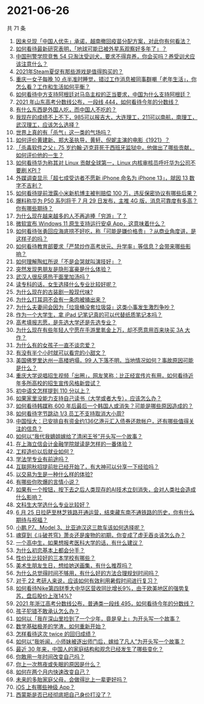 # 2021-06-26

共 71 条

<!-- BEGIN -->
<!-- 最后更新时间 Sat Jun 26 2021 03:01:09 GMT+0800 (China Standard Time) -->

1. [因未兑现「中国人优先」承诺，越南撤回疫苗分配方案，对此你有何看法？](https://www.zhihu.com/question/467422127)
2. [如何看待最新研究表明，「地球可能已被外星系观察好多年了」？](https://www.zhihu.com/question/467357820)
3. [中国刑警学院竞售 54
   只淘汰受训犬，要求不得弃养，你会买吗？养受训犬应该注意什么？](https://www.zhihu.com/question/467076616)
4. [2021年Steam夏促有那些游戏是值得购买的？](https://www.zhihu.com/question/448735697)
5. [重庆一女子每晚 10
   点半准时睡觉，错过工作消息被同事群嘲「老年生活」，你怎么看？工作和生活如何平衡？](https://www.zhihu.com/question/467374229)
6. [如何看待中方支持阿根廷对马岛主权的正当要求，中国为什么支持阿根廷？](https://www.zhihu.com/question/467311565)
7. [2021 年山东高考分数线公布，一段线
   444，如何看待今年的分数线？](https://www.zhihu.com/question/466845954)
8. [有什么东西是外国人吃，而中国人不吃的？](https://www.zhihu.com/question/314472784)
9. [我现在的成绩不上不下，985可以报吉大，大连理工，211可以南航，南理工，武汉理工，应该怎么选择？](https://www.zhihu.com/question/408865252)
10. [世界上真的有「杀气」这一类的气场吗？](https://www.zhihu.com/question/30889739)
11. [如何评价黄建新、郑大圣执导，黄轩、倪妮主演的电影《1921》？](https://www.zhihu.com/question/461704613)
12. [「杀毒软件之父」75
    岁约翰·迈克菲死于西班牙监狱中，他做出了哪些贡献，如何评价他的一生？](https://www.zhihu.com/question/466970484)
13. [如何看待华为称其对 Linux 贡献全球第一，Linux 内核审核员呼吁华为公司不要刷 KPI
    ?](https://www.zhihu.com/question/466395247)
14. [外媒调查显示「超七成受访者不愿新 iPhone 命名为 iPhone 13」，就因 13
    数字不吉利？](https://www.zhihu.com/question/466783287)
15. [如何看待提前泄露小米新机博主被判赔偿 100
    万，违反保密协议有哪些后果？](https://www.zhihu.com/question/467194586)
16. [爆料称华为 P50 系列将于 7 月 29 日发布，主推 4G
    版，消息可靠度有多高？你有哪些期待？](https://www.zhihu.com/question/466619748)
17. [为什么现在越来越多的人不再追捧「穷游」了？](https://www.zhihu.com/question/464479994)
18. [微软宣布 Windows 11 原生支持运行安卓
    App，这意味着什么？](https://www.zhihu.com/question/467245680)
19. [如何看待张勇回应海底捞不好吃，称「可能是嫌价格贵」？从商业角度讲，是这样子的吗？](https://www.zhihu.com/question/467212754)
20. [如何看待教育部要求「严禁炒作高考状元、升学率」等信息？会带来哪些影响？](https://www.zhihu.com/question/466739033)
21. [如何理解陶虹所说「不是会哭就叫演技好」？](https://www.zhihu.com/question/466270106)
22. [突然发现男朋友是隐形富豪是什么体验？](https://www.zhihu.com/question/271344191)
23. [武汉人很反感热干面里加汤吗？](https://www.zhihu.com/question/327570954)
24. [读专科的话，女生选择什么专业比较好呢？](https://www.zhihu.com/question/306595000)
25. [为什么现在的古装剧一股现代味?](https://www.zhihu.com/question/459603184)
26. [为什么打耳洞不会有一条肉被捅出来？](https://www.zhihu.com/question/304771389)
27. [为什么夫妻间会因为「垃圾桶没套垃圾袋」这类小事发生激烈争吵？](https://www.zhihu.com/question/25831538)
28. [作为一个大学生，拿 iPad 记笔记真的可以代替纸质笔记本吗？](https://www.zhihu.com/question/304770209)
29. [高考填报志愿，是先选大学还是先选专业？](https://www.zhihu.com/question/448959184)
30. [为什么现在有些年轻人宁愿在手游里氪金上万，却不愿意用百来块买 3A
    大作？](https://www.zhihu.com/question/466910345)
31. [为什么有的女孩子一直不谈恋爱？](https://www.zhihu.com/question/462067413)
32. [有没有半个小时就可以看完的小甜文？](https://www.zhihu.com/question/447942198)
33. [美国佛罗里达州一高楼坍塌，99
    人下落不明，当地情况如何？事故原因可能是什么？](https://www.zhihu.com/question/467303333)
34. [重庆大学说唱招生视频「出圈」，网友笑称：比正经宣传片有用，如何看待近年多所高校的招生宣传风格新尝试？](https://www.zhihu.com/question/467010930)
35. [初中语文怎样提到 110 分以上？](https://www.zhihu.com/question/311901970)
36. [如果家里没能力支持自己读书（大学或者大专），应该怎么办？](https://www.zhihu.com/question/464706143)
37. [如何看待韩媒称 600
    年后最后一个韩国人或消失？可能是哪些原因造成的？](https://www.zhihu.com/question/466322719)
38. [如何看待字节跳动 1/3 员工不支持取消大小周?](https://www.zhihu.com/question/466269557)
39. [中国恒大：已安排自有资金约136亿港元汇入债券还款帐户，还有哪些值得关注的信息？](https://www.zhihu.com/question/467036379)
40. [如何以“我代我嫡姐嫁给了清闲王爷”开头写一个故事？](https://www.zhihu.com/question/429819296)
41. [在上海立信会计金融学院就读是怎样的一番体验？](https://www.zhihu.com/question/62838644)
42. [工程造价以后就业如何？](https://www.zhihu.com/question/453195740)
43. [学法学专业有前途吗？](https://www.zhihu.com/question/330089148)
44. [互联网秋招提前批已经开始了，有大神可以分享一下经验吗？](https://www.zhihu.com/question/462618672)
45. [以交易为生是一种什么样的体验?](https://www.zhihu.com/question/455220725)
46. [有哪些你吹爆的言情小说？](https://www.zhihu.com/question/372499759)
47. [如果有一个按钮，按下去之后人类现存的AI技术立刻消失，会对人类社会造成什么影响？](https://www.zhihu.com/question/466856637)
48. [文科生大学选什么专业比较好？](https://www.zhihu.com/question/433395562)
49. [6 月 25
    日拉萨至林芝铁路开通运营，结束藏东南不通铁路的历史，你有什么期待与祝福？](https://www.zhihu.com/question/467355627)
50. [小鹏 P7、Model 3、比亚迪汉这三款车该如何选择呢？](https://www.zhihu.com/question/398543524)
51. [魂穿到《斗破苍穹》萧炎还是废物的初期，你变成了虚无吞炎该怎么办？](https://www.zhihu.com/question/466670709)
52. [一个高中生，如果想报考医科大学的话，有什么建议？](https://www.zhihu.com/question/312366267)
53. [为什么初恋基本上都会分手？](https://www.zhihu.com/question/24684849)
54. [性价比比较好的三本学校有哪些？](https://www.zhihu.com/question/281705993)
55. [美术生朋友生日，想给她送画集，有什么推荐吗？](https://www.zhihu.com/question/393687756)
56. [为什么总觉得时间不够用，有什么好的方法合理规划时间吗？](https://www.zhihu.com/question/466307798)
57. [对于 22 考研人来说，应该如何有效利用暑假时间进行复习？](https://www.zhihu.com/question/467052889)
58. [如何看待Nike第四财季大中华区营收同比增长9%，由于欧美地区的强势复苏，盘后股价上涨14%?](https://www.zhihu.com/question/467305457)
59. [2021 年浙江高考分数线公布，普通类一段线
    495，如何看待今年的分数线？](https://www.zhihu.com/question/466845767)
60. [孩子犯错不敢承认怎么办？](https://www.zhihu.com/question/466576477)
61. [如何以「我在深山里捡到了一个少年，竟是皇上」为开头写一个故事？](https://www.zhihu.com/question/395667394)
62. [数学基础极差的学渣，如何重新开始？](https://www.zhihu.com/question/38656943)
63. [怎样看待这次 twice 的回归成绩？](https://www.zhihu.com/question/464529405)
64. [如何以“我听闻，小师妹被逐出师门后，嫁给了凡人”为开头写一个故事？](https://www.zhihu.com/question/462632432)
65. [最近 30 年来，中国人的家庭结构和观念已经发生了哪些变化？](https://www.zhihu.com/question/465583973)
66. [你敢用一年时间改变自己吗？](https://www.zhihu.com/question/437098355)
67. [你上一次熬夜或失眠的原因是什么？](https://www.zhihu.com/question/467083147)
68. [如何在两个月内快速改变自己？](https://www.zhihu.com/question/451986493)
69. [未来的多胎家庭父母，会做得比上一辈更好吗？](https://www.zhihu.com/question/465581886)
70. [iOS 上有哪些神级 App？](https://www.zhihu.com/question/27699000)
71. [西蒙斯是否已经彻底把自己身价打没了？](https://www.zhihu.com/question/466309949)

<!-- END -->
